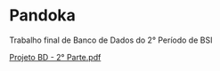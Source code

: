 # Pandoka
Trabalho final de Banco de Dados do 2° Período de BSI

[Projeto BD - 2° Parte.pdf](https://github.com/Tagliassi/Pandoka/files/13401884/Projeto.BD.-.2.Parte.pdf)
